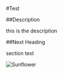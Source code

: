 #Test

##Description

this is the description

##Next Heading

section text

![Sunflower](https://raw.github.com/favoritegoose/Test/master/images/Sunflower.gif)
